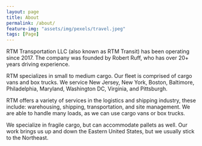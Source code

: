 ```yaml
---
layout: page
title: About
permalink: /about/
feature-img: "assets/img/pexels/travel.jpeg"
tags: [Page]
---
```


RTM Transportation LLC (also known as RTM Transit) has been operating since 2017. 
The company was founded by Robert Ruff, who has over 20+ years driving experience. 

RTM specializes in small to medium cargo. Our fleet is comprised of cargo vans and box trucks. 
We service New Jersey, New York, Boston, Baltimore, Philadelphia, Maryland, Washington DC, Virginia, and Pittsburgh.

RTM offers a variety of services in the logistics and shipping industry, these include: warehousing, shipping, transportation, and site management. We are able to handle many loads, as we can use cargo vans or box trucks. 

We specialize in fragile cargo, but can accommodate pallets as well. Our work brings us up and down the Eastern United States, but we usually stick to the Northeast.